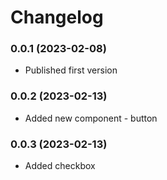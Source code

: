 Changelog
=========

### 0.0.1 (2023-02-08)
* Published first version

### 0.0.2 (2023-02-13)
* Added new component - button

### 0.0.3 (2023-02-13)
* Added checkbox
